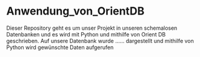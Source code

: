 # Anwendung_von_OrientDB
Dieser Repository geht es um unser Projekt in unseren schemalosen Datenbanken und es wird mit Python und mithilfe von Orient DB geschrieben. Auf unsere Datenbank wurde ......  dargestellt und mithilfe von Python wird gewünschte Daten aufgerufen
